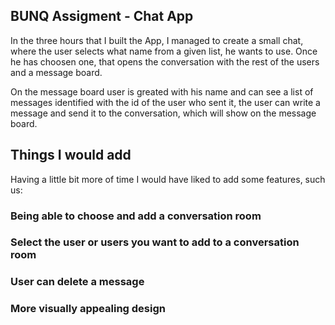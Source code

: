 ## BUNQ Assigment - Chat App

In the three hours that I built the App, I managed to create a small chat, where the user selects what name from a given list, he wants to use. Once he has choosen one, that opens the conversation with the rest of the users and a message board.

On the message board user is greated with his name and can see a list of messages identified with the id of the user who sent it, the user can write a message and send it to the conversation, which will show on the message board.

## Things I would add

Having a little bit more of time I would have liked to add some features, such us:

### Being able to choose and add a conversation room

### Select the user or users you want to add to a conversation room

### User can delete a message

### More visually appealing design
